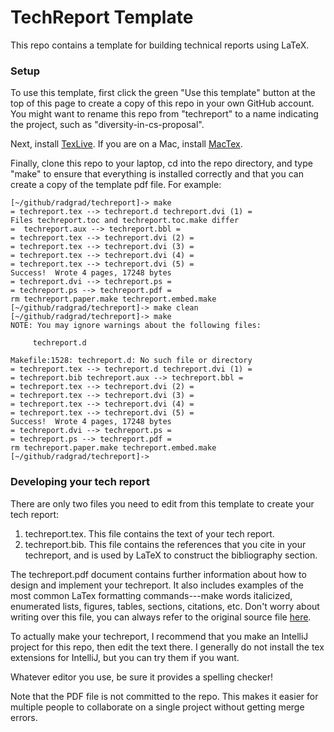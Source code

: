 # TechReport Template

This repo contains a template for building technical reports using LaTeX.

### Setup

To use this template, first click the green "Use this template" button at the top of this page to create a copy of this repo in your own GitHub account.   You might want to rename this repo from "techreport" to a name indicating the project, such as "diversity-in-cs-proposal".

Next, install [TexLive](https://www.tug.org/texlive/). If you are on a Mac, install [MacTex](https://www.tug.org/mactex/).

Finally, clone this repo to your laptop, cd into the repo directory, and type "make" to ensure that everything is installed correctly and that you can create a copy of the template pdf file. For example:

```
[~/github/radgrad/techreport]-> make
= techreport.tex --> techreport.d techreport.dvi (1) =
Files techreport.toc and techreport.toc.make differ
=  techreport.aux --> techreport.bbl =
= techreport.tex --> techreport.dvi (2) =
= techreport.tex --> techreport.dvi (3) =
= techreport.tex --> techreport.dvi (4) =
= techreport.tex --> techreport.dvi (5) =
Success!  Wrote 4 pages, 17248 bytes
= techreport.dvi --> techreport.ps =
= techreport.ps --> techreport.pdf =
rm techreport.paper.make techreport.embed.make
[~/github/radgrad/techreport]-> make clean
[~/github/radgrad/techreport]-> make
NOTE: You may ignore warnings about the following files:

     techreport.d

Makefile:1528: techreport.d: No such file or directory
= techreport.tex --> techreport.d techreport.dvi (1) =
= techreport.bib techreport.aux --> techreport.bbl =
= techreport.tex --> techreport.dvi (2) =
= techreport.tex --> techreport.dvi (3) =
= techreport.tex --> techreport.dvi (4) =
= techreport.tex --> techreport.dvi (5) =
Success!  Wrote 4 pages, 17248 bytes
= techreport.dvi --> techreport.ps =
= techreport.ps --> techreport.pdf =
rm techreport.paper.make techreport.embed.make
[~/github/radgrad/techreport]->
```

### Developing your tech report

There are only two files you need to edit from this template to create your tech report:

  1. techreport.tex.  This file contains the text of your tech report.
  2. techreport.bib.  This file contains the references that you cite in your techreport, and is used by LaTeX to construct the bibliography section.

The techreport.pdf document contains further information about how to design and implement your techreport. It also includes examples of the most common LaTex formatting commands---make words italicized, enumerated lists, figures, tables, sections, citations, etc. Don't worry about writing over this file, you can always refer to the original source file [here](https://raw.githubusercontent.com/radgrad/techreport/master/techreport.tex).

To actually make your techreport, I recommend that you make an IntelliJ project for this repo, then edit the text there. I generally do not install the tex extensions for IntelliJ, but you can try them if you want.

Whatever editor you use, be sure it provides a spelling checker!

Note that the PDF file is not committed to the repo.  This makes it easier for multiple people to collaborate on a single project without getting merge errors.
